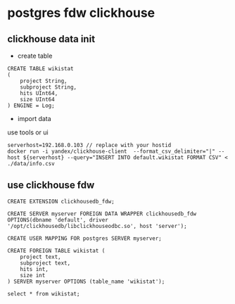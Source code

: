 # postgres fdw clickhouse

## clickhouse data init

* create table

```code
CREATE TABLE wikistat
(
    project String,
    subproject String,
    hits UInt64,
    size UInt64
) ENGINE = Log;
```

* import data

use tools or ui

```code
serverhost=192.168.0.103 // replace with your hostid
docker run -i yandex/clickhouse-client  --format_csv_delimiter="|" --host ${serverhost} --query="INSERT INTO default.wikistat FORMAT CSV" < ./data/info.csv
```

## use clickhouse fdw

```code
CREATE EXTENSION clickhousedb_fdw;

CREATE SERVER myserver FOREIGN DATA WRAPPER clickhousedb_fdw OPTIONS(dbname 'default', driver '/opt/clickhousedb/libclickhouseodbc.so', host 'server');

CREATE USER MAPPING FOR postgres SERVER myserver;

CREATE FOREIGN TABLE wikistat (
	project text,
	subproject text,
	hits int,
	size int
) SERVER myserver OPTIONS (table_name 'wikistat');

select * from wikistat;
```